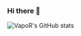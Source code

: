 ### Hi there 👋
![VapoR's GitHub stats](https://github-readme-stats.vercel.app/api?username=vaporrrr&count_private=true&show_icons=true&theme=tokyonight)
